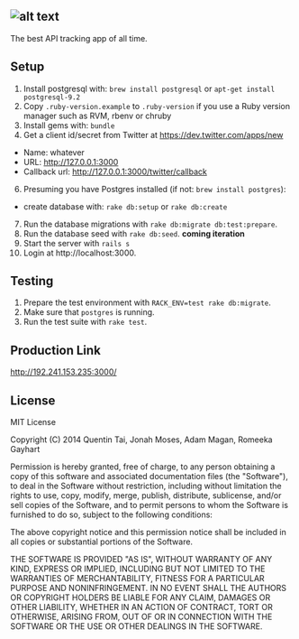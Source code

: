 ![alt text](https://github.com/rrgayhart/apolloio/blob/staging/app/assets/images/logosmall.png?raw=true "Title")
-----------
The best API tracking app of all time.


## Setup

1. Install postgresql with: `brew install postgresql` or `apt-get install postgresql-9.2`
2. Copy `.ruby-version.example` to `.ruby-version` if you use a Ruby version manager such as RVM, rbenv or chruby
3. Install gems with: `bundle`
4. Get a client id/secret from Twitter at https://dev.twitter.com/apps/new
  * Name: whatever
  * URL: http://127.0.0.1:3000
  * Callback url: http://127.0.0.1:3000/twitter/callback
6. Presuming you have Postgres installed (if not: `brew install postgres`):
  * create database with: `rake db:setup` or `rake db:create`
7. Run the database migrations with `rake db:migrate db:test:prepare`.
8. Run the database seed with `rake db:seed`. **coming iteration**
11. Start the server with `rails s`
12. Login at http://localhost:3000.

## Testing

1. Prepare the test environment with `RACK_ENV=test rake db:migrate`.
2. Make sure that `postgres` is running.
3. Run the test suite with `rake test`.

## Production Link

http://192.241.153.235:3000/

## License

MIT License

Copyright (C) 2014 Quentin Tai, Jonah Moses, Adam Magan, Romeeka Gayhart
 
Permission is hereby granted, free of charge, to any person
obtaining a copy of this software and associated documentation
files (the "Software"), to deal in the Software without
restriction, including without limitation the rights to use,
copy, modify, merge, publish, distribute, sublicense, and/or sell
copies of the Software, and to permit persons to whom the
Software is furnished to do so, subject to the following
conditions:
 
The above copyright notice and this permission notice shall be
included in all copies or substantial portions of the Software.
 
THE SOFTWARE IS PROVIDED "AS IS", WITHOUT WARRANTY OF ANY KIND,
EXPRESS OR IMPLIED, INCLUDING BUT NOT LIMITED TO THE WARRANTIES
OF MERCHANTABILITY, FITNESS FOR A PARTICULAR PURPOSE AND
NONINFRINGEMENT. IN NO EVENT SHALL THE AUTHORS OR COPYRIGHT
HOLDERS BE LIABLE FOR ANY CLAIM, DAMAGES OR OTHER LIABILITY,
WHETHER IN AN ACTION OF CONTRACT, TORT OR OTHERWISE, ARISING
FROM, OUT OF OR IN CONNECTION WITH THE SOFTWARE OR THE USE OR
OTHER DEALINGS IN THE SOFTWARE.
